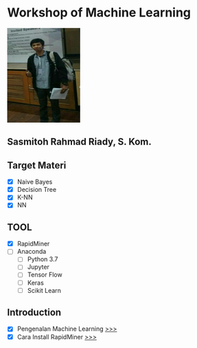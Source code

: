 # Workshop of Machine Learning 
<img src="https://github.com/sasmitoh/machine-learning/blob/master/foto/sas.jpg" width="170" height="220" />

## Sasmitoh Rahmad Riady, S. Kom.


## Target Materi
- [x] Naive Bayes
- [x] Decision Tree
- [x] K-NN
- [x] NN

## TOOL
- [x] RapidMiner
- [ ] Anaconda
  - [ ] Python 3.7
  - [ ] Jupyter
  - [ ] Tensor Flow
  - [ ] Keras
  - [ ] Scikit Learn

## Introduction
- [x] Pengenalan Machine Learning [>>>](https://github.com/sasmitoh/machine-learning/blob/master/machine-learningg.md)
- [x] Cara Install RapidMiner [>>>](https://github.com/sasmitoh/machine-learning/blob/master/install-rapidminer.md)

